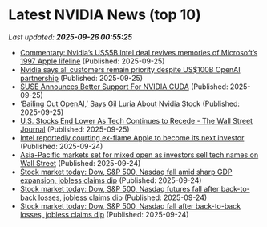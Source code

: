 # Latest NVIDIA News (top 10)
_Last updated: **2025-09-26 00:55:25**_

- [Commentary: Nvidia’s US$5B Intel deal revives memories of Microsoft’s 1997 Apple lifeline](https://www.digitimes.com/news/a20250924PD211/intel-nvidia-apple-microsoft-investment.html) (Published: 2025-09-25)
- [Nvidia says all customers remain priority despite US$100B OpenAI partnership](https://www.digitimes.com/news/a20250924PD218/nvidia-openai-partnership-jensen-huang-data.html) (Published: 2025-09-25)
- [SUSE Announces Better Support For NVIDIA CUDA](https://www.phoronix.com/news/SUSE-NVIDIA-CUDA-Official) (Published: 2025-09-25)
- [‘Bailing Out OpenAI,’ Says Gil Luria About Nvidia Stock](https://biztoc.com/x/f3277bfb2bd75e8f) (Published: 2025-09-25)
- [U.S. Stocks End Lower As Tech Continues to Recede - The Wall Street Journal](https://slashdot.org/firehose.pl?op=view&amp;id=179523446) (Published: 2025-09-25)
- [Intel reportedly courting ex-flame Apple to become its next investor](https://www.theregister.com/2025/09/24/intel_reportedly_courting_apple/) (Published: 2025-09-24)
- [Asia-Pacific markets set for mixed open as investors sell tech names on Wall Street](https://biztoc.com/x/fbc10195a4cc7d94) (Published: 2025-09-24)
- [Stock market today: Dow, S&P 500, Nasdaq fall amid sharp GDP expansion, jobless claims dip](https://finance.yahoo.com/news/live/stock-market-today-dow-sp-500-nasdaq-fall-amid-sharp-gdp-expansion-jobless-claims-dip-234737367.html) (Published: 2025-09-24)
- [Stock market today: Dow, S&P 500, Nasdaq futures fall after back-to-back losses, jobless claims dip](https://finance.yahoo.com/news/live/stock-market-today-dow-sp-500-nasdaq-futures-fall-after-back-to-back-losses-jobless-claims-dip-234737751.html) (Published: 2025-09-24)
- [Stock market today: Dow, S&P 500, Nasdaq fall after back-to-back losses, jobless claims dip](https://finance.yahoo.com/news/live/stock-market-today-dow-sp-500-nasdaq-fall-after-back-to-back-losses-jobless-claims-dip-234737173.html) (Published: 2025-09-24)
